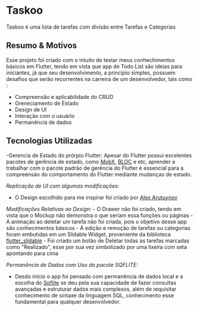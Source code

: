 # Taskoo

Taskoo é uma lista de tarefas com divisão entre Tarefas e Categorias

## Resumo & Motivos

Esse projeto foi criado com o intuito de testar meus conhechimentos básicos em Flutter, tendo em vista que app de Todo List são ideias para iniciantes,
já que seu desenvolvimento, a princípio simples, possuem desafios que serão recorrentes na carreira de um desenvolvedor, tais como :
  - Compreensão e aplicabilidade do CRUD
  - Greneciamento de Estado
  - Design de UI
  - Interação com o usuário
  - Permanência de dados

## Tecnologias Utilizadas

-Gerencia de Estado do prórpio Flutter:
  Apesar do Flutter possui excelentes pacotes de gerência de estado, como [MobX](https://pub.dev/packages/mobx), [BLOC](https://pub.dev/packages/bloc) e etc, 
  aprender a trabalhar com o pacote padrão de gerência do Flutter é essencial para a compreensão do comportamento do Flutter mediante mudanças de estado.

*Replicação de UI com algumas modificações:*
  - O Design escolhido para me inspirar foi criado por [Alex Arutuynov](https://dribbble.com/shots/14100356-ToDo-App-UI) 
  
  *Modificações Relativas ao Design:*
    - O Drawer não foi criado, tendo em vista que o Mockup não demonstra o que seriam essa funções ou páginas
    - A animação ao deletar um tarefa não foi criada, pois o objetivo desse app são conhecimentos básicos
    - A edição e remoção de tarefas ou categorias foram embutidas em um Slidable Widget, proveniente da biblioteca [flutter_slidable](https://pub.dev/packages/flutter_slidable)
    - Foi criado um botão de Deletar todas as tarefas marcadas como "Realizado", esse por sua vez simbolizado por uma lixeira com seta apontando para cima
  
*Permanência de Dados com Uso do pacote SQFLITE:*
   - Desdo início o app foi pensado com permanência de dados local e a escolha do [Sqflite](https://pub.dev/packages/flutter_slidable) 
     se deu pela sua capacidade de fazer consultas avançadas e estruturar dados mais complexos, além de requisitar 
     conhecimento de sintaxe da linguagem SQL, conhecimento esse fundamental para qualquer desenvolvedor. 
  
